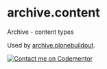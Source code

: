 # archive.content
Archive - content types

Used by [archive.plonebuildout](https://github.com/GhitaB/archive.plonebuildout).

[![Contact me on Codementor](https://www.codementor.io/m-badges/ghitab/find-me-on-cm-b.svg)](https://www.codementor.io/@ghitab?refer=badge)
